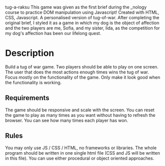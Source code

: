 tug-a-raksu
This game was given as the first brief during the _nology course to practice DOM manipulation using Javascript! Created with HTML, CSS, Javascript. A personalised version of tug-of-war. After completing the original brief, I styled it as a game in which my dog is the object of affection and the two players are me, Sofia, and my sister, Iida, as the competition for my dog's affection has been our lifelong quest. 

# Description
Build a tug of war game. Two players should be able to play on one screen. The user that does the most actions enough times wins the tug of war. Focus mostly on the functionality of the game. Only make it look good when the functionality is working.

## Requirements
The game should be responsive and scale with the screen. You can reset the game to play as many times as you want without having to refresh the browser. You can see how many times each player has won.

## Rules
You may only use JS / CSS / HTML, no frameworks or libraries. The whole program should be written in one single html file (CSS and JS will be written in this file). You can use either procedural or object oriented approaches.




